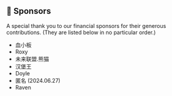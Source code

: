 
## 💖 Sponsors

A special thank you to our financial sponsors for their generous contributions.
(They are listed below in no particular order.)

- 血小板
- Roxy
- 未来联盟.熊猫
- 汉堡王
- Doyle
- 匿名 (2024.06.27)
- Raven
